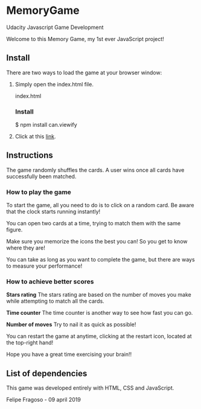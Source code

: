 # MemoryGame
Udacity Javascript Game Development

Welcome to this Memory Game, my 1st ever JavaScript project!
## Install
There are two ways to load the game at your browser window:
1. Simply open the index.html file.

    index.html
    
    ### Install

    $ npm install can.viewify

2. Click at this [link](http://loobah.com/udacity/memorygame).

## Instructions
The game randomly shuffles the cards. A user wins once all cards have successfully been matched.

### How to play the game
To start the game, all you need to do is to click on a random card.
Be aware that the clock starts running instantly!

You can open two cards at a time, trying to match them with the same figure.

Make sure you memorize the icons the best you can!
So you get to know where they are!

You can take as long as you want to complete the game,
but there are ways to measure your performance!

### How to achieve better scores
**Stars rating**
The stars rating are based on the number of moves you make while attempting to match all the cards.

**Time counter**
The time counter is another way to see how fast you can go.

**Number of moves**
Try to nail it as quick as possible!

You can restart the game at anytime, clicking at the restart icon, located at the top-right hand!

Hope you have a great time exercising your brain!!


## List of dependencies
This game was developed entirely with HTML, CSS and JavaScript.

Felipe Fragoso - 09 april 2019
